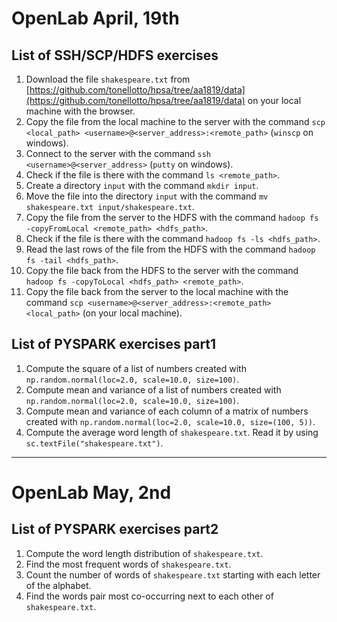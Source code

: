 # OpenLab April, 19th

## List of SSH/SCP/HDFS exercises

1. Download the file ```shakespeare.txt``` from [https://github.com/tonellotto/hpsa/tree/aa1819/data](https://github.com/tonellotto/hpsa/tree/aa1819/data) on your local machine with the browser.
2. Copy the file from the local machine to the server with the command ```scp <local_path> <username>@<server_address>:<remote_path>``` (```winscp``` on windows).
3. Connect to the server with the command ```ssh <username>@<server_address>``` (```putty``` on windows).
4. Check if the file is there with the command ```ls <remote_path>```.
5. Create a directory ```input``` with the command ```mkdir input```.
6. Move the file into the directory ```input``` with the command ```mv shakespeare.txt input/shakespeare.txt```.
7. Copy the file from the server to the HDFS with the command ```hadoop fs -copyFromLocal <remote_path> <hdfs_path>```.
8. Check if the file is there with the command ```hadoop fs -ls <hdfs_path>```.
9. Read the last rows of the file from the HDFS with the command ```hadoop fs -tail <hdfs_path>```.
10. Copy the file back from the HDFS to the server with the command ```hadoop fs -copyToLocal <hdfs_path> <remote_path>```.
11. Copy the file back from the server to the local machine with the command ```scp <username>@<server_address>:<remote_path> <local_path>``` (on your local machine).

## List of PYSPARK exercises part1
1. Compute the square of a list of numbers created with ```np.random.normal(loc=2.0, scale=10.0, size=100)```.
2. Compute mean and variance of a list of numbers created with ```np.random.normal(loc=2.0, scale=10.0, size=100)```.
3. Compute mean and variance of each column of a matrix of numbers created with ```np.random.normal(loc=2.0, scale=10.0, size=(100, 5))```.
4. Compute the average word length of ```shakespeare.txt```. Read it by using ```sc.textFile("shakespeare.txt")```.

---

# OpenLab May, 2nd

## List of PYSPARK exercises part2
1. Compute the word length distribution of ```shakespeare.txt```.
2. Find the most frequent words of ```shakespeare.txt```.
3. Count the number of words of ```shakespeare.txt``` starting with each letter of the alphabet.
4. Find the words pair most co-occurring next to each other of ```shakespeare.txt```.
